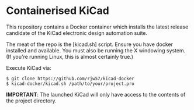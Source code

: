 # Containerised KiCad

This repository contains a Docker container which installs the latest release
candidate of the KiCad electronic design automation suite.

The meat of the repo is the [kicad.sh] script. Ensure you have docker installed
and available. You must also be running the X windowing system. (If you're
running Linux, this is almost certainly true.)

Execute KiCad via:

```console
$ git clone https://github.com/rjw57/kicad-docker
$ kicad-docker/kicad.sh /path/to/your/project.pro
```

**IMPORTANT**: The launched KiCad will only have access to the contents of the
project directory.

